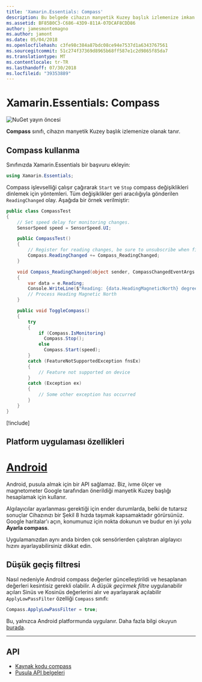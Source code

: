 ```yaml
---
title: 'Xamarin.Essentials: Compass'
description: Bu belgede cihazın manyetik Kuzey başlık izlemenize imkan tanıyan Xamarin.Essentials Compass sınıfında açıklanmaktadır.
ms.assetid: BF85B0C3-C686-43D9-811A-07DCAF8CDD86
author: jamesmontemagno
ms.author: jamont
ms.date: 05/04/2018
ms.openlocfilehash: c3fe98c384a87bdc08ce94e7537d1a6343767561
ms.sourcegitcommit: 51c274f37369d8965b68ff587e1c2d9865f85da7
ms.translationtype: MT
ms.contentlocale: tr-TR
ms.lasthandoff: 07/30/2018
ms.locfileid: "39353889"
---
```

# <a name="xamarinessentials-compass"></a>Xamarin.Essentials: Compass

![NuGet yayın öncesi](~/media/shared/pre-release.png)

**Compass** sınıfı, cihazın manyetik Kuzey başlık izlemenize olanak tanır.

## <a name="using-compass"></a>Compass kullanma

Sınıfınızda Xamarin.Essentials bir başvuru ekleyin:

```csharp
using Xamarin.Essentials;
```

Compass işlevselliği çalışır çağırarak `Start` ve `Stop` compass değişiklikleri dinlemek için yöntemleri. Tüm değişiklikler geri aracılığıyla gönderilen `ReadingChanged` olay. Aşağıda bir örnek verilmiştir:

```csharp
public class CompassTest
{
    // Set speed delay for monitoring changes.
    SensorSpeed speed = SensorSpeed.UI;

    public CompassTest()
    {
        // Register for reading changes, be sure to unsubscribe when finished
        Compass.ReadingChanged += Compass_ReadingChanged;
    }

    void Compass_ReadingChanged(object sender, CompassChangedEventArgs e)
    {
        var data = e.Reading;
        Console.WriteLine($"Reading: {data.HeadingMagneticNorth} degrees");
        // Process Heading Magnetic North
    }

    public void ToggleCompass()
    {
        try
        {
            if (Compass.IsMonitoring)
              Compass.Stop();
            else
              Compass.Start(speed);
        }
        catch (FeatureNotSupportedException fnsEx)
        {
            // Feature not supported on device
        }
        catch (Exception ex)
        {
            // Some other exception has occurred
        }
    }
}
```

[!include[](~/essentials/includes/sensor-speed.md)]

## <a name="platform-implementation-specifics"></a>Platform uygulaması özellikleri

# <a name="androidtabandroid"></a>[Android](#tab/android)

Android, pusula almak için bir API sağlamaz. Biz, ivme ölçer ve magnetometer Google tarafından önerildiği manyetik Kuzey başlığı hesaplamak için kullanır.

Algılayıcılar ayarlanması gerektiği için ender durumlarda, belki de tutarsız sonuçlar Cihazınızı bir Şekil 8 hızda taşımak kapsamaktadır görürsünüz. Google haritalar'ı açın, konumunuz için nokta dokunun ve budur en iyi yolu **Ayarla compass**.

Uygulamanızdan aynı anda birden çok sensörlerden çalıştıran algılayıcı hızını ayarlayabilirsiniz dikkat edin.

## <a name="low-pass-filter"></a>Düşük geçiş filtresi

Nasıl nedeniyle Android compass değerler güncelleştirildi ve hesaplanan değerleri kesintisiz gerekli olabilir. A _düşük geçirmek filtre_ uygulanabilir açıları Sinüs ve Kosinüs değerlerini alır ve ayarlayarak açılabilir `ApplyLowPassFilter` özelliği `Compass` sınıfı:

```csharp
Compass.ApplyLowPassFilter = true;
```

Bu, yalnızca Android platformunda uygulanır. Daha fazla bilgi okuyun [burada](https://github.com/xamarin/Essentials/pull/354#issuecomment-405316860).

--------------

## <a name="api"></a>API

- [Kaynak kodu compass](https://github.com/xamarin/Essentials/tree/master/Xamarin.Essentials/Compass)
- [Pusula API belgeleri](xref:Xamarin.Essentials.Compass)
